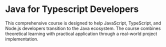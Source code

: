 # Java for Typescript Developers

This comprehensive course is designed to help JavaScript, TypeScript, and Node.js developers transition to the Java ecosystem. The course combines theoretical learning with practical application through a real-world project implementation.
